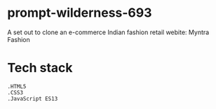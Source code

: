 # prompt-wilderness-693
A set out to clone an e-commerce Indian fashion retail webite: Myntra Fashion
# Tech stack
    .HTML5
    .CSS3
    .JavaScript ES13